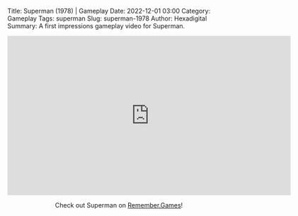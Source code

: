 Title: Superman (1978) | Gameplay
Date: 2022-12-01 03:00
Category: Gameplay
Tags: superman
Slug: superman-1978
Author: Hexadigital
Summary: A first impressions gameplay video for Superman.

<center><iframe src="https://www.youtube.com/embed/XGgZ6Sby2S4?feature=oembed" allow="accelerometer; autoplay; encrypted-media; gyroscope; picture-in-picture" width="640" height="360" frameborder="0"></iframe>

Check out Superman on [Remember.Games](https://remember.games/game/7105/superman/)!</center>